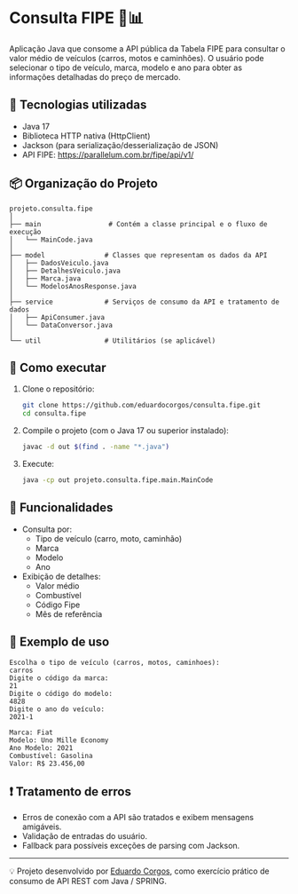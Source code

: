 # Consulta FIPE 🚗📊

Aplicação Java que consome a API pública da Tabela FIPE para consultar o valor médio de veículos (carros, motos e caminhões). O usuário pode selecionar o tipo de veículo, marca, modelo e ano para obter as informações detalhadas do preço de mercado.

## 🧰 Tecnologias utilizadas

- Java 17
- Biblioteca HTTP nativa (HttpClient)
- Jackson (para serialização/desserialização de JSON)
- API FIPE: https://parallelum.com.br/fipe/api/v1/

## 📦 Organização do Projeto

```
projeto.consulta.fipe
│
├── main                 # Contém a classe principal e o fluxo de execução
│   └── MainCode.java
│
├── model               # Classes que representam os dados da API
│   ├── DadosVeiculo.java
│   ├── DetalhesVeiculo.java
│   ├── Marca.java
│   └── ModelosAnosResponse.java
│
├── service             # Serviços de consumo da API e tratamento de dados
│   ├── ApiConsumer.java
│   └── DataConversor.java
│
└── util                # Utilitários (se aplicável)
```

## 🚀 Como executar

1. Clone o repositório:
   ```bash
   git clone https://github.com/eduardocorgos/consulta.fipe.git
   cd consulta.fipe
   ```

2. Compile o projeto (com o Java 17 ou superior instalado):
   ```bash
   javac -d out $(find . -name "*.java")
   ```

3. Execute:
   ```bash
   java -cp out projeto.consulta.fipe.main.MainCode
   ```

## 🧪 Funcionalidades

- Consulta por:
  - Tipo de veículo (carro, moto, caminhão)
  - Marca
  - Modelo
  - Ano
- Exibição de detalhes:
  - Valor médio
  - Combustível
  - Código Fipe
  - Mês de referência

## 📌 Exemplo de uso

```
Escolha o tipo de veículo (carros, motos, caminhoes):
carros
Digite o código da marca:
21
Digite o código do modelo:
4828
Digite o ano do veículo:
2021-1

Marca: Fiat
Modelo: Uno Mille Economy
Ano Modelo: 2021
Combustível: Gasolina
Valor: R$ 23.456,00
```

## ❗ Tratamento de erros

- Erros de conexão com a API são tratados e exibem mensagens amigáveis.
- Validação de entradas do usuário.
- Fallback para possíveis exceções de parsing com Jackson.


---

💡 Projeto desenvolvido por [Eduardo Corgos](https://github.com/eduardocorgos), como exercício prático de consumo de API REST com Java / SPRING.
